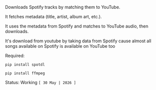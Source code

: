 Downloads Spotify tracks by matching them to YouTube.

It fetches metadata (title, artist, album art, etc.).

It uses the metadata from Spotify and matches to YouTube audio, then downloads.

It's download from youtube by taking data from Spotify cause almost all songs available on Spotify is available on YouTube too


Required:

```pip install spotdl```

```pip install ffmpeg```

Status: Working ``[ 30 May | 2026 ]``